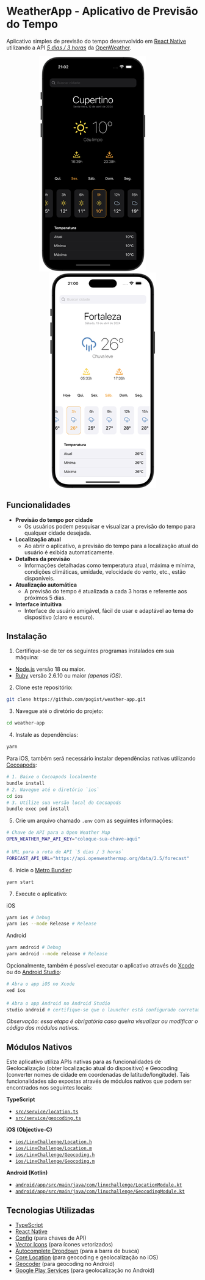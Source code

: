# WeatherApp - Aplicativo de Previsão do Tempo

Aplicativo simples de previsão do tempo desenvolvido em [React Native](https://github.com/facebook/react-native)
utilizando a API [<i>5 dias / 3 horas</i>](https://openweathermap.org/forecast5) da [OpenWeather](https://openweathermap.org/).

<p align="center">
  <img src="docs/dark_screenshot.png" alt="Dark mode" width="280" />
  &nbsp;&nbsp;&nbsp;&nbsp;&nbsp;&nbsp;&nbsp;&nbsp;&nbsp;&nbsp;&nbsp;&nbsp;
  <img src="docs/light_screenshot.png" alt="Light mode" width="280" />
</p>

## Funcionalidades

- **Previsão do tempo por cidade**
  - Os usuários podem pesquisar e visualizar a previsão do tempo para qualquer cidade desejada.
- **Localização atual**
  - Ao abrir o aplicativo, a previsão do tempo para a localização atual do usuário é exibida automaticamente.
- **Detalhes da previsão**
  - Informações detalhadas como temperatura atual, máxima e mínima, condições climáticas, umidade, velocidade do vento, etc., estão disponíveis.
- **Atualização automática**
  - A previsão do tempo é atualizada a cada 3 horas e referente aos próximos 5 dias.
- **Interface intuitiva**
  - Interface de usuário amigável, fácil de usar e adaptável ao tema do dispositivo (claro e escuro).

## Instalação

1. Certifique-se de ter os seguintes programas instalados em sua máquina:
- [Node.js](https://nodejs.org) versão 18 ou maior.
- [Ruby](https://www.ruby-lang.org/) versão 2.6.10 ou maior <i>(apenas iOS)</i>.

2. Clone este repositório:
```bash
git clone https://github.com/pogist/weather-app.git
```

3. Navegue até o diretório do projeto:
```bash
cd weather-app
```

4. Instale as dependências:
```bash
yarn
```
Para iOS, também será necessário instalar dependências nativas utilizando [Cocoapods](https://cocoapods.org/about):
```bash
# 1. Baixe o Cocoapods localmente
bundle install
# 2. Navegue até o diretório `ios`
cd ios
# 3. Utilize sua versão local do Cocoapods
bundle exec pod install
```

5. Crie um arquivo chamado `.env` com as seguintes informações:
```sh
# Chave de API para a Open Weather Map
OPEN_WEATHER_MAP_API_KEY="coloque-sua-chave-aqui"

# URL para a rota de API `5 dias / 3 horas`
FORECAST_API_URL="https://api.openweathermap.org/data/2.5/forecast"
```

6. Inicie o [Metro Bundler](https://metrobundler.dev/):
```bash
yarn start
```

7. Execute o aplicativo:

iOS
```bash
yarn ios # Debug
yarn ios --mode Release # Release
```
Android
```bash
yarn android # Debug
yarn android --mode release # Release
```
Opcionalmente, também é possível executar o aplicativo através do [Xcode](https://developer.apple.com/xcode/) ou do [Android Studio](https://developer.android.com/studio/):

```bash
# Abra o app iOS no Xcode
xed ios

# Abra o app Android no Android Studio
studio android # certifique-se que o launcher está configurado corretamente (https://www.jetbrains.com/help/idea/2024.1/working-with-the-ide-features-from-command-line.html)
```
<p>
  <i>Observação: essa etapa é obrigatória caso queira visualizar ou modificar o código dos módulos nativos.</i>
</p>

## Módulos Nativos
Este aplicativo utiliza APIs nativas para as funcionalidades de Geolocalização (obter localização atual do dispositivo) e
Geocoding (converter nomes de cidade em coordenadas de latitude/longitude). Tais funcionalidades são expostas através
de módulos nativos que podem ser encontrados nos seguintes locais:

<b>TypeScript</b>
- [`src/service/location.ts`](https://github.com/pogist/weather-app/blob/main/src/service/location.ts)
- [`src/service/geocoding.ts`](https://github.com/pogist/weather-app/blob/main/src/service/geocoding.ts)

<b>iOS (Objective-C)</b>
- [`ios/LinxChallenge/Location.h`](https://github.com/pogist/weather-app/blob/main/ios/LinxChallenge/Location.h)
- [`ios/LinxChallenge/Location.m`](https://github.com/pogist/weather-app/blob/main/ios/LinxChallenge/Location.m)
- [`ios/LinxChallenge/Geocoding.h`](https://github.com/pogist/weather-app/blob/main/ios/LinxChallenge/Geocoding.h)
- [`ios/LinxChallenge/Geocoding.m`](https://github.com/pogist/weather-app/blob/main/ios/LinxChallenge/Geocoding.m)

<b>Android (Kotlin)</b>
- [`android/app/src/main/java/com/linxchallenge/LocationModule.kt`](https://github.com/pogist/weather-app/blob/main/android/app/src/main/java/com/linxchallenge/LocationModule.kt)
- [`android/app/src/main/java/com/linxchallenge/GeocodingModule.kt`](https://github.com/pogist/weather-app/blob/main/android/app/src/main/java/com/linxchallenge/GeocodingModule.kt)

## Tecnologias Utilizadas
- [TypeScript](https://www.typescriptlang.org/)
- [React Native](https://reactnative.dev/)
- [Config](https://github.com/lugg/react-native-config) (para chaves de API)
- [Vector Icons](https://github.com/oblador/react-native-vector-icons) (para ícones vetorizados)
- [Autocomplete Dropdown](https://github.com/onmotion/react-native-autocomplete-dropdown) (para a barra de busca)
- [Core Location](https://developer.apple.com/documentation/corelocation) (para geocoding e geolocalização no iOS)
- [Geocoder](https://developer.android.com/reference/android/location/Geocoder) (para geocoding no Android)
- [Google Play Services](https://developers.google.com/android/reference/com/google/android/gms/location/package-summary) (para geolocalização no Android)
